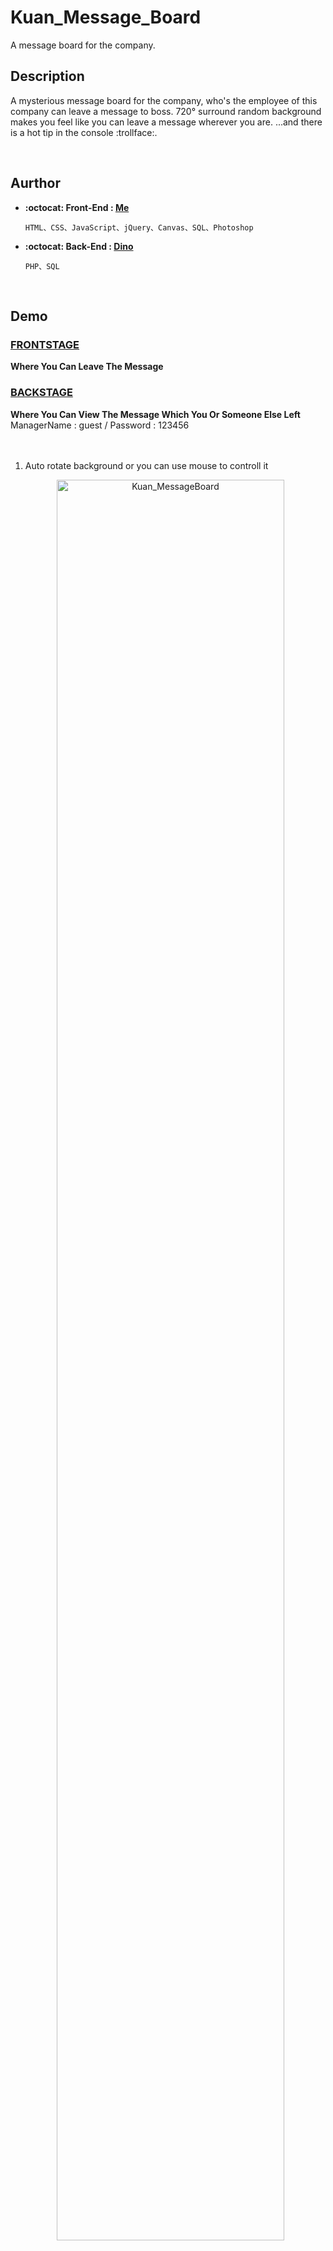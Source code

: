 # Kuan_Message_Board

A message board for the company.
<br/>

## Description

<p>A mysterious message board for the company, who's the employee of this company can leave a message to boss. 720° surround random background makes you feel like you can leave a message wherever you are. ...and there is a hot tip in the console :trollface:.</p>
<br/>

## Aurthor
* **:octocat: Front-End : [Me](https://github.com/yschen25)**
        
      HTML、CSS、JavaScript、jQuery、Canvas、SQL、Photoshop
      
* **:octocat: Back-End : [Dino](https://github.com/dinoyee)**

      PHP、SQL
<br/>

## Demo

### **[FRONTSTAGE](https://kuan-message-board.000webhostapp.com/)**
**Where You Can Leave The Message**

### **[BACKSTAGE](https://kuan-message-board.000webhostapp.com/wbms/login.php)**
**Where You Can View The Message Which You Or Someone Else Left**
<br/>
ManagerName : guest / Password : 123456
<br/>
<br/>
<br/>

1. Auto rotate background or you can use mouse to controll it 
<p align="center">
   <img src="01.gif" alt="Kuan_MessageBoard" title="Kuan_MessageBoard" width="85%">
</p>
<br/>


2. Seeing Random background everytime when you reload the website
<p align="center">
   <img src="02.gif" alt="Kuan_MessageBoard" title="Kuan_MessageBoard" width="85%">
</p>
<br/>


3. If you open the DevTools then you will find out a little tip, just type and send it 
<p align="center">
   <img src="03.gif" alt="Kuan_MessageBoard" title="Kuan_MessageBoard" width="85%">
</p>
<br/>


3-1. Another version
<p align="center">
   <img src="04.gif" alt="Kuan_MessageBoard" title="Kuan_MessageBoard" width="85%">
</p>
<br/>

## Update

* **2018.09.11**

         * Adding meta tags
         * Fixing the textarea field doesn't clear when reload the website in IE and Edge
         * Fixing it can't type in the textarea in firefox
         
* **2018.09.20**

         * Build website on free web hosting
         * Build DB
         * Modify the code to connect free web hosting DB
         * Allow user to login whether type capital or lowercase letter at backstage
         * Remove hosting logo
         
* **2018.09.25**

         * Fixing backstage messages duplicate display
         * Sorting messages by date
         * Optimizing SQL
<br/>

## Web Hosting
Using [000Webhost](https://www.000webhost.com/).
<br/>
<br/>

## Demo Editor tools
Using [ScreenToGif](http://www.screentogif.com/) to record and [ezGIF](https://ezgif.com/) to edit.

